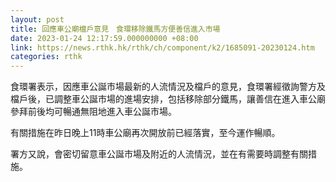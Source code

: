 ```yaml
---
layout: post
title: 回應車公廟檔戶意見　食環移除鐵馬方便善信進入市場
date: 2023-01-24 12:17:59.000000000 +08:00
link: https://news.rthk.hk/rthk/ch/component/k2/1685091-20230124.htm
categories: rthk
---
```


​食環署表示，因應車公誕市場最新的人流情況及檔戶的意見，食環署經徵詢警方及檔戶後，已調整車公誕市場的進場安排，包括移除部分鐵馬，讓善信在進入車公廟參拜前後均可暢通無阻地進入車公誕市場。

有關措施在昨日晚上11時車公廟再次開放前已經落實，至今運作暢順。

署方又說，會密切留意車公誕市場及附近的人流情況，並在有需要時調整有關措施。
